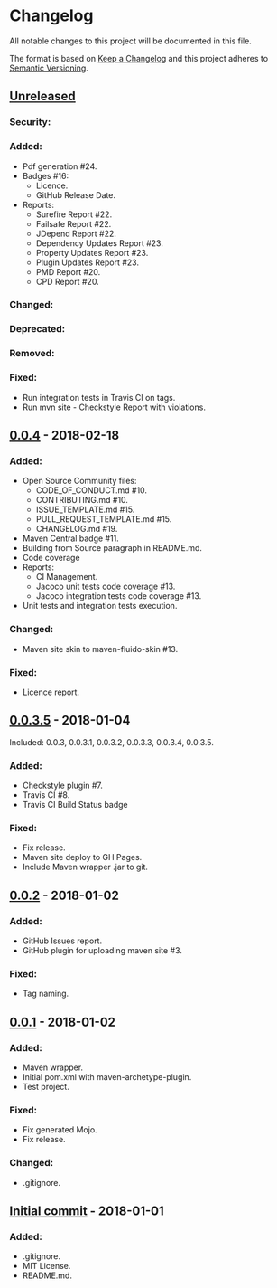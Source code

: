 # Changelog
All notable changes to this project will be documented in this file.

The format is based on [Keep a Changelog](http://keepachangelog.com/en/1.0.0/)
and this project adheres to [Semantic Versioning](http://semver.org/spec/v2.0.0.html).



## [Unreleased]
### Security:
### Added:
- Pdf generation #24.
- Badges #16:
  - Licence.
  - GitHub Release Date.
- Reports:
  - Surefire Report #22.
  - Failsafe Report #22.
  - JDepend Report #22.
  - Dependency Updates Report #23.
  - Property Updates Report #23.
  - Plugin Updates Report #23.
  - PMD Report #20.
  - CPD Report #20.

### Changed:
### Deprecated:
### Removed:
### Fixed:
- Run integration tests in Travis CI on tags.
- Run mvn site - Checkstyle Report with violations.


## [0.0.4] - 2018-02-18
### Added:
- Open Source Community files:
  - CODE_OF_CONDUCT.md #10.
  - CONTRIBUTING.md #10.
  - ISSUE_TEMPLATE.md #15.
  - PULL_REQUEST_TEMPLATE.md #15.
  - CHANGELOG.md #19.
- Maven Central badge #11.
- Building from Source paragraph in README.md.
- Code coverage
- Reports:
  - CI Management.
  - Jacoco unit tests code coverage #13.
  - Jacoco integration tests code coverage #13.
- Unit tests and integration tests execution.

### Changed:
- Maven site skin to maven-fluido-skin #13.

### Fixed:
- Licence report.


## [0.0.3.5] - 2018-01-04
Included: 0.0.3, 0.0.3.1, 0.0.3.2, 0.0.3.3, 0.0.3.4, 0.0.3.5.
### Added:
- Checkstyle plugin #7.
- Travis CI #8.
- Travis CI Build Status badge

### Fixed:
- Fix release.
- Maven site deploy to GH Pages.
- Include Maven wrapper .jar to git.


## [0.0.2] - 2018-01-02
### Added:
- GitHub Issues report.
- GitHub plugin for uploading maven site #3.

### Fixed:
- Tag naming.


## [0.0.1] - 2018-01-02
### Added:
- Maven wrapper.
- Initial pom.xml with maven-archetype-plugin.
- Test project.

### Fixed:
- Fix generated Mojo.
- Fix release.

### Changed:
- .gitignore.


## [Initial commit] - 2018-01-01
### Added:
- .gitignore.
- MIT License.
- README.md.


[Unreleased]: https://github.com/fedyafed/consul-vault-maven-plugin/compare/0.0.4...HEAD
[0.0.4]: https://github.com/fedyafed/consul-vault-maven-plugin/compare/0.0.3.5...0.0.4
[0.0.3.5]: https://github.com/fedyafed/consul-vault-maven-plugin/compare/0.0.2...0.0.3.5
[0.0.2]: https://github.com/fedyafed/consul-vault-maven-plugin/compare/consul-vault-maven-plugin-0.0.1...0.0.2
[0.0.1]: https://github.com/fedyafed/consul-vault-maven-plugin/compare/98a1287edb4e21e0ef8185484663eae1a1bf25d7...consul-vault-maven-plugin-0.0.1
[Initial commit]: https://github.com/fedyafed/consul-vault-maven-plugin/commit/98a1287edb4e21e0ef8185484663eae1a1bf25d7
